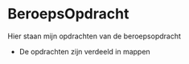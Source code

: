 # BeroepsOpdracht
Hier staan mijn opdrachten van de beroepsopdracht
  - De opdrachten zijn verdeeld in mappen
  
